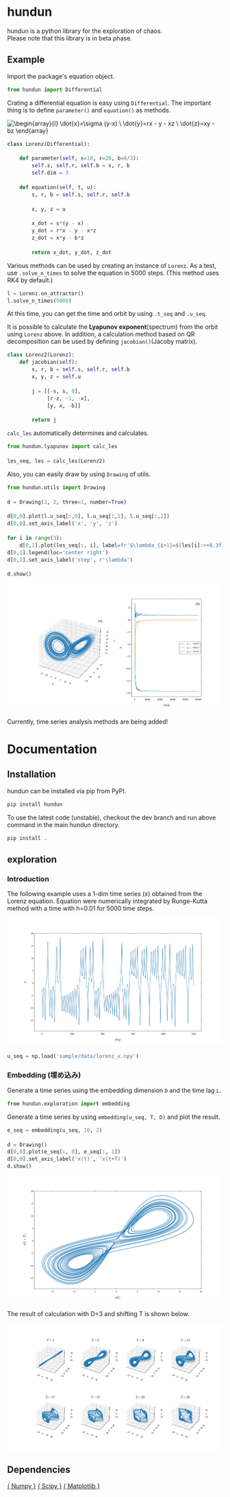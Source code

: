 # hundun

hundun is a python library for the exploration of chaos.   
Please note that this library is in beta phase.

## Example

Import the package's equation object.

```python
from hundun import Differential
```

Crating a differential equation is easy using `Differential`.
The important thing is to define `parameter()` and `equation()` as methods.

![\begin{array}{l}
    \dot{x}=\sigma (y-x) \\
    \dot{y}=rx - y - xz \\
    \dot{z}=xy - bz
\end{array}](https://render.githubusercontent.com/render/math?math=%5Cdisplaystyle+%5Cbegin%7Barray%7D%7Bl%7D%0A++++%5Cdot%7Bx%7D%3D%5Csigma+%28y-x%29+%5C%5C%0A++++%5Cdot%7By%7D%3Drx+-+y+-+xz+%5C%5C%0A++++%5Cdot%7Bz%7D%3Dxy+-+bz%0A%5Cend%7Barray%7D)

```python
class Lorenz(Differential):

    def parameter(self, s=10, r=28, b=8/3):
        self.s, self.r, self.b = s, r, b
        self.dim = 3

    def equation(self, t, u):
        s, r, b = self.s, self.r, self.b

        x, y, z = u

        x_dot = s*(y - x)
        y_dot = r*x - y - x*z
        z_dot = x*y - b*z

        return x_dot, y_dot, z_dot
```

Various methods can be used by creating an instance of `Lorenz`.
As a test, use `.solve_n_times` to solve the equation in 5000 steps.
(This method uses RK4 by default.) 

```python
l = Lorenz.on_attractor()
l.solve_n_times(5000)
```

At this time, you can get the time and orbit by using `.t_seq` and `.u_seq`.


It is possible to calculate the **Lyapunov exponent**(spectrum) from the orbit using `Lorenz` above.
In addition, a calculation method based on QR decomposition can be used by defining `jacobian()`(Jacoby matrix).

```python
class Lorenz2(Lorenz):
    def jacobian(self):
        s, r, b = self.s, self.r, self.b
        x, y, z = self.u

        j = [[-s, s, 0],
             [r-z, -1, -x],
             [y, x, -b]]

        return j
```

`calc_les` automatically determines and calculates.

```python
from hundun.lyapunov import calc_les

les_seq, les = calc_les(Lorenz2)
```


Also, you can easily draw by using `Drawing` of utils.

```python
from hundun.utils import Drawing

d = Drawing(1, 2, three=1, number=True)

d[0,0].plot(l.u_seq[:,0], l.u_seq[:,1], l.u_seq[:,2])
d[0,0].set_axis_label('x', 'y', 'z')

for i in range(3):
    d[0,1].plot(les_seq[:, i], label=fr'$\lambda_{i+1}=${les[i]:>+8.3f}')
d[0,1].legend(loc='center right')
d[0,1].set_axis_label('step', r'\lambda')

d.show()
```

![fig:lorenz](docs/img/sample_lorenz_les.png)


Currently, time series analysis methods are being added!


# Documentation

## Installation

hundun can be installed via pip from PyPI.

```bash
pip install hundun
```

To use the latest code (unstable), checkout the dev branch and run above command in the main hundun directory.

```python
pip install .
```

## exploration
### Introduction
The following example uses a 1-dim time series (x) obtained from the Lorenz equation. Equation were numerically integrated by Runge-Kutta method with a time with h=0.01 for 5000 time steps.

![fig:embedding](docs/img/sample_lorenz_data.png)

```python
u_seq = np.load('sample/data/lorenz_x.npy')
```


### Embedding (埋め込み)
Generate a time series using the embedding dimension `D` and the time lag `L`.   

```Python
from hundun.exploration import embedding
```

Generate a time series by using `embedding(u_seq, T, D)` and plot the result.

```python
e_seq = embedding(u_seq, 10, 2)

d = Drawing()
d[0,0].plot(e_seq[:, 0], e_seq[:, 1])
d[0,0].set_axis_label('x(t)', 'x(t+T)')
d.show()
```

![fig:embedding](docs/img/sample_lorenz_embedding_2.png)

The result of calculation with D=3 and shifting T is shown below.

![fig:embedding](docs/img/sample_embedding.png)


## Dependencies

[{ Numpy }](https://numpy.org)
[{ Scipy }](https://scipy.org)
[{ Matplotlib }](https://matplotlib.org)
